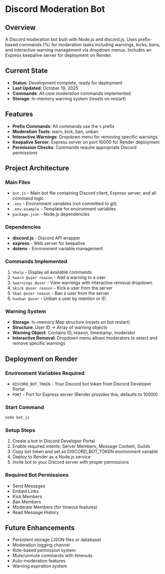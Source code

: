 # Discord Moderation Bot

## Overview
A Discord moderation bot built with Node.js and discord.js. Uses prefix-based commands (%) for moderation tasks including warnings, kicks, bans, and interactive warning management via dropdown menus. Includes an Express keepalive server for deployment on Render.

## Current State
- **Status**: Development complete, ready for deployment
- **Last Updated**: October 19, 2025
- **Commands**: All core moderation commands implemented
- **Storage**: In-memory warning system (resets on restart)

## Features
- **Prefix Commands**: All commands use the `%` prefix
- **Moderation Tools**: warn, kick, ban, unban
- **Interactive Warnings**: Dropdown menu for removing specific warnings
- **Keepalive Server**: Express server on port 10000 for Render deployment
- **Permission Checks**: Commands require appropriate Discord permissions

## Project Architecture

### Main Files
- `bot.js` - Main bot file containing Discord client, Express server, and all command logic
- `.env` - Environment variables (not committed to git)
- `.env.example` - Template for environment variables
- `package.json` - Node.js dependencies

### Dependencies
- **discord.js** - Discord API wrapper
- **express** - Web server for keepalive
- **dotenv** - Environment variable management

### Commands Implemented
1. `%help` - Display all available commands
2. `%warn @user reason` - Add a warning to a user
3. `%warnings @user` - View warnings with interactive removal dropdown
4. `%kick @user reason` - Kick a user from the server
5. `%ban @user reason` - Ban a user from the server
6. `%unban @user` - Unban a user by mention or ID

### Warning System
- **Storage**: In-memory Map structure (resets on bot restart)
- **Structure**: User ID → Array of warning objects
- **Warning Object**: Contains ID, reason, timestamp, moderator
- **Interactive Removal**: Dropdown menu allows moderators to select and remove specific warnings

## Deployment on Render

### Environment Variables Required
- `DISCORD_BOT_TOKEN` - Your Discord bot token from Discord Developer Portal
- `PORT` - Port for Express server (Render provides this, defaults to 10000)

### Start Command
```bash
node bot.js
```

### Setup Steps
1. Create a bot in Discord Developer Portal
2. Enable required intents: Server Members, Message Content, Guilds
3. Copy bot token and set as DISCORD_BOT_TOKEN environment variable
4. Deploy to Render as a Node.js service
5. Invite bot to your Discord server with proper permissions

### Required Bot Permissions
- Send Messages
- Embed Links
- Kick Members
- Ban Members
- Moderate Members (for timeout features)
- Read Message History

## Future Enhancements
- Persistent storage (JSON files or database)
- Moderation logging channel
- Role-based permission system
- Mute/unmute commands with timeouts
- Auto-moderation features
- Warning expiration system
